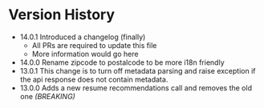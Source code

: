 Version History
====
* 14.0.1 Introduced a changelog (finally)
    * All PRs are required to update this file
    * More information would go here
* 14.0.0 Rename zipcode to postalcode to be more i18n friendly
* 13.0.1 This change is to turn off metadata parsing and raise exception if the api response does not contain metadata.
* 13.0.0 Adds a new resume recommendations call and removes the old one *(BREAKING)*
